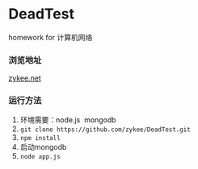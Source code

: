 # DeadTest
homework for 计算机网络 
### 浏览地址 
[zykee.net](http://zykee.net)
### 运行方法
1. 环境需要：node.js  mongodb
2. `git clone https://github.com/zykee/DeadTest.git`
3. `npm install`
4. 启动mongodb
5. `node app.js`
